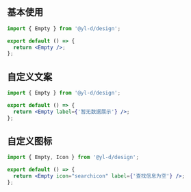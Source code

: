 ## 基本使用

```jsx | react
import { Empty } from '@yl-d/design';

export default () => {
  return <Empty />;
};
```

## 自定义文案
```jsx | react
import { Empty } from '@yl-d/design';

export default () => {
  return <Empty label={'暂无数据展示'} />;
};
```

## 自定义图标

```jsx | react
import { Empty, Icon } from '@yl-d/design';

export default () => {
  return <Empty icon="searchicon" label={'查找信息为空'} />;
};
```
